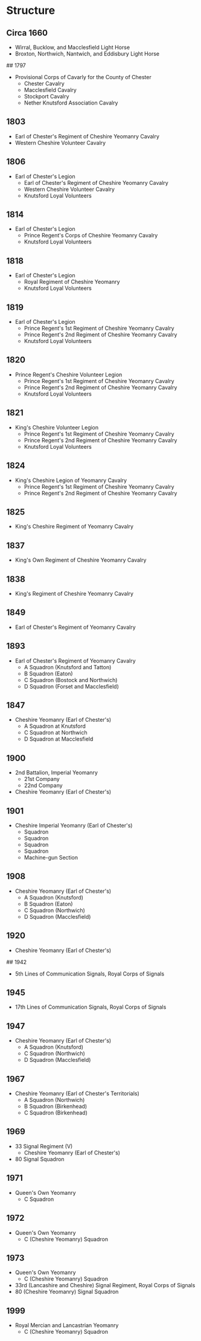 # Structure

## Circa 1660

* Wirral, Bucklow, and Macclesfield Light Horse
* Broxton, Northwich, Nantwich, and Eddisbury Light Horse

## 1797

* Provisional Corps of Cavarly for the County of Chester
  * Chester Cavalry
  * Macclesfield Cavalry
  * Stockport Cavalry
  * Nether Knutsford Association Cavalry

## 1803

* Earl of Chester's Regiment of Cheshire Yeomanry Cavalry
* Western Cheshire Volunteer Cavalry

## 1806

* Earl of Chester's Legion
  * Earl of Chester's Regiment of Cheshire Yeomanry Cavalry
  * Western Cheshire Volunteer Cavalry
  * Knutsford Loyal Volunteers

## 1814

* Earl of Chester's Legion
  * Prince Regent's Corps of Cheshire Yeomanry Cavalry
  * Knutsford Loyal Volunteers

## 1818

* Earl of Chester's Legion
  * Royal Regiment of Cheshire Yeomanry
  * Knutsford Loyal Volunteers

## 1819

* Earl of Chester's Legion
  * Prince Regent's 1st Regiment of Cheshire Yeomanry Cavalry
  * Prince Regent's 2nd Regiment of Cheshire Yeomanry Cavalry
  * Knutsford Loyal Volunteers

## 1820

* Prince Regent's Cheshire Volunteer Legion
  * Prince Regent's 1st Regiment of Cheshire Yeomanry Cavalry
  * Prince Regent's 2nd Regiment of Cheshire Yeomanry Cavalry
  * Knutsford Loyal Volunteers

## 1821

* King's Cheshire Volunteer Legion
  * Prince Regent's 1st Regiment of Cheshire Yeomanry Cavalry
  * Prince Regent's 2nd Regiment of Cheshire Yeomanry Cavalry
  * Knutsford Loyal Volunteers

## 1824

* King's Cheshire Legion of Yeomanry Cavalry
  * Prince Regent's 1st Regiment of Cheshire Yeomanry Cavalry
  * Prince Regent's 2nd Regiment of Cheshire Yeomanry Cavalry

## 1825

* King's Cheshire Regiment of Yeomanry Cavalry

## 1837

* King's Own Regiment of Cheshire Yeomanry Cavalry

## 1838

* King's Regiment of Cheshire Yeomanry Cavalry

## 1849

* Earl of Chester's Regiment of Yeomanry Cavalry

## 1893

* Earl of Chester's Regiment of Yeomanry Cavalry
  * A Squadron (Knutsford and Tatton)
  * B Squadron (Eaton)
  * C Squadron (Bostock and Northwich)
  * D Squadron (Forset and Macclesfield)

## 1847

* Cheshire Yeomanry (Earl of Chester's)
  * A Squadron at Knutsford
  * C Squadron at Northwich
  * D Squadron at Macclesfield

## 1900

* 2nd Battalion, Imperial Yeomanry
  * 21st Company
  * 22nd Company
* Cheshire Yeomanry (Earl of Chester's)

## 1901

* Cheshire Imperial Yeomanry (Earl of Chester's)
  * Squadron
  * Squadron
  * Squadron
  * Squadron
  * Machine-gun Section

## 1908

* Cheshire Yeomanry (Earl of Chester's)
  * A Squadron (Knutsford)
  * B Squadron (Eaton)
  * C Squadron (Northwich)
  * D Squadron (Macclesfield)

## 1920

* Cheshire Yeomanry (Earl of Chester's)

## 1942

* 5th Lines of Communication Signals, Royal Corps of Signals

## 1945

* 17th Lines of Communication Signals, Royal Corps of Signals

## 1947

* Cheshire Yeomanry (Earl of Chester's)
  * A Squadron (Knutsford)
  * C Squadron (Northwich)
  * D Squadron (Macclesfield)

## 1967

* Cheshire Yeomanry (Earl of Chester's Territorials)
  * A Squadron (Northwich)
  * B Squadron (Birkenhead)
  * C Squadron (Birkenhead)

## 1969

* 33 Signal Regiment (V)
  * Cheshire Yeomanry (Earl of Chester's)
* 80 Signal Squadron

## 1971

* Queen's Own Yeomanry
  * C Squadron

## 1972

* Queen's Own Yeomanry
  * C (Cheshire Yeomanry) Squadron

## 1973

* Queen's Own Yeomanry
  * C (Cheshire Yeomanry) Squadron
* 33rd (Lancashire and Cheshire) Signal Regiment, Royal Corps of Signals
* 80 (Cheshire Yeomanry) Signal Squadron

## 1999

* Royal Mercian and Lancastrian Yeomanry
  * C (Cheshire Yeomanry) Squadron
